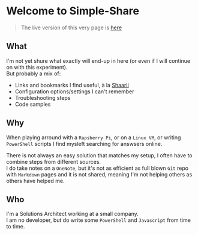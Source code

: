# Welcome to Simple-Share

> The live version of this very page is [here](https://scabon.github.io/simple-share/)  

## What

I'm not yet shure what exactly will end-up in here (or even if I will continue on with this experiment).  
But probably a mix of:  

* Links and bookmarks I find useful, à la [Shaarli](https://github.com/shaarli/Shaarli)
* Configuration options/settings I can't remember
* Troubleshooting steps
* Code samples

## Why

When playing arround with a `Rapsberry Pi`, or on a `Linux VM`, or writing `PowerShell` scripts I find mysleft searching for answsers online.  

There is not always an easy solution that matches my setup, I often have to combine steps from different sources.  
I do take notes on a `OneNote`, but it's not as efficient as full blown `Git` repo with `Markdown` pages and it is not shared, meaning I'm not helping others as others have helped me.  

## Who

I'm a Solutions Architect working at a small company.  
I am no developer, but do write some `PowerShell` and `Javascript` from time to time.  
